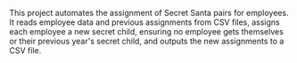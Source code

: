 This project automates the assignment of Secret Santa pairs for employees. It reads employee data and previous assignments from CSV files, assigns each employee a new secret child, ensuring no employee gets themselves or their previous year's secret child, and outputs the new assignments to a CSV file.
